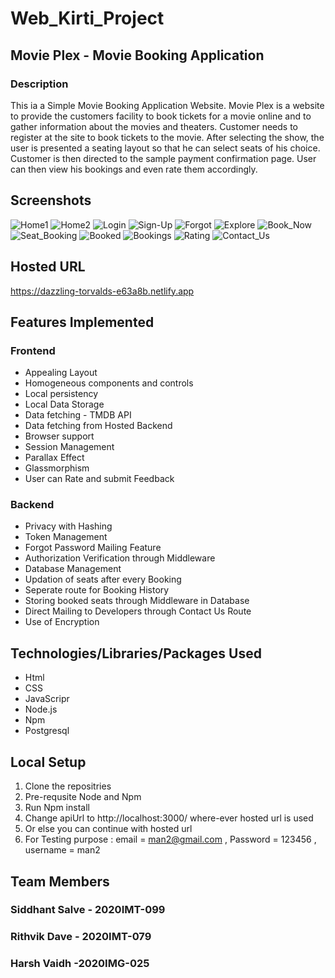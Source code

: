 # Web_Kirti_Project
## Movie Plex - Movie Booking Application
### Description 
This ia a Simple Movie Booking Application Website. Movie Plex is a website to provide the customers facility to book tickets for a movie online and to gather information about the movies and theaters. Customer needs to register at the site to book tickets to the movie. After selecting the show, the user is presented a seating layout so that he can select seats of his choice. Customer is then directed to the sample payment confirmation page. User can then view his bookings and even rate them accordingly.
## Screenshots
![Home1](https://github.com/Firestorm2602/Web_Kirti_Project/blob/main/Web-Kirti-SS/Home1.jpg?raw=true)
![Home2](https://github.com/Firestorm2602/Web_Kirti_Project/blob/main/Web-Kirti-SS/Home2..jpg?raw=true)
![Login](https://github.com/Firestorm2602/Web_Kirti_Project/blob/main/Web-Kirti-SS/Login.jpg?raw=true)
![Sign-Up](https://github.com/Firestorm2602/Web_Kirti_Project/blob/main/Web-Kirti-SS/Sign-Up.jpg?raw=true)
![Forgot](https://github.com/Firestorm2602/Web_Kirti_Project/blob/main/Web-Kirti-SS/Forgot.jpg?raw=true)
![Explore](https://github.com/Firestorm2602/Web_Kirti_Project/blob/main/Web-Kirti-SS/Explore.jpg?raw=true)
![Book_Now](https://github.com/Firestorm2602/Web_Kirti_Project/blob/main/Web-Kirti-SS/Book_Now.jpg?raw=true)
![Seat_Booking](https://github.com/Firestorm2602/Web_Kirti_Project/blob/main/Web-Kirti-SS/Seat_Booking.jpg?raw=true)
![Booked](https://github.com/Firestorm2602/Web_Kirti_Project/blob/main/Web-Kirti-SS/Booked.jpg?raw=true)
![Bookings](https://github.com/Firestorm2602/Web_Kirti_Project/blob/main/Web-Kirti-SS/Bookings.jpg?raw=true)
![Rating](https://github.com/Firestorm2602/Web_Kirti_Project/blob/main/Web-Kirti-SS/Rating.jpg?raw=true)
![Contact_Us](https://github.com/Firestorm2602/Web_Kirti_Project/blob/main/Web-Kirti-SS/Contact_Us.jpg?raw=true)

## Hosted URL
https://dazzling-torvalds-e63a8b.netlify.app

## Features Implemented
### Frontend
- Appealing Layout
- Homogeneous components and controls
- Local persistency
- Local Data Storage
- Data fetching - TMDB API 
- Data fetching from Hosted Backend 
- Browser support
- Session Management
- Parallax Effect
- Glassmorphism
- User can Rate and submit Feedback

### Backend
- Privacy with Hashing
- Token Management
- Forgot Password Mailing Feature
- Authorization Verification through Middleware
- Database Management
- Updation of seats after every Booking
- Seperate route for Booking History
- Storing booked seats through Middleware in Database
- Direct Mailing to Developers through Contact Us Route
- Use of Encryption

## Technologies/Libraries/Packages Used
- Html
- CSS
- JavaScripr
- Node.js
- Npm
- Postgresql

## Local Setup
1. Clone the repositries
2. Pre-requsite Node and Npm
3. Run Npm install
4. Change apiUrl to http://localhost:3000/ where-ever hosted url is used
5. Or else you can continue with hosted url
6. For Testing purpose : email = man2@gmail.com , Password = 123456 , username = man2

## Team Members
### Siddhant Salve - 2020IMT-099
### Rithvik Dave - 2020IMT-079
### Harsh Vaidh -2020IMG-025
